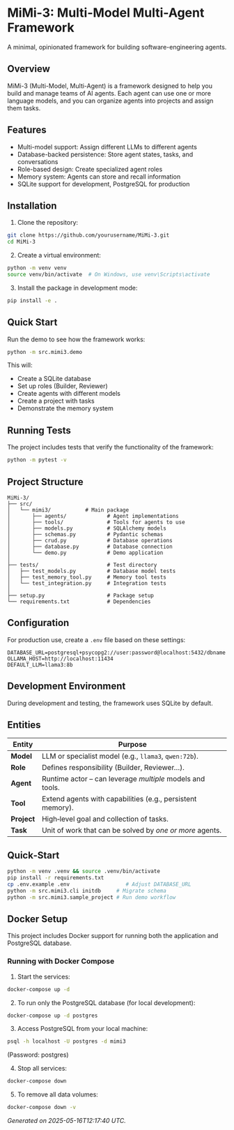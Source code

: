 # MiMi-3: Multi-Model Multi-Agent Framework

A minimal, opinionated framework for building software-engineering agents.

## Overview

MiMi-3 (Multi-Model, Multi-Agent) is a framework designed to help you build and manage teams of AI agents. Each agent can use one or more language models, and you can organize agents into projects and assign them tasks.

## Features

- Multi-model support: Assign different LLMs to different agents
- Database-backed persistence: Store agent states, tasks, and conversations
- Role-based design: Create specialized agent roles 
- Memory system: Agents can store and recall information
- SQLite support for development, PostgreSQL for production

## Installation

1. Clone the repository:
```bash
git clone https://github.com/yourusername/MiMi-3.git
cd MiMi-3
```

2. Create a virtual environment:
```bash
python -m venv venv
source venv/bin/activate  # On Windows, use venv\Scripts\activate
```

3. Install the package in development mode:
```bash
pip install -e .
```

## Quick Start

Run the demo to see how the framework works:

```bash
python -m src.mimi3.demo
```

This will:
- Create a SQLite database
- Set up roles (Builder, Reviewer)
- Create agents with different models
- Create a project with tasks
- Demonstrate the memory system

## Running Tests

The project includes tests that verify the functionality of the framework:

```bash
python -m pytest -v
```

## Project Structure

```
MiMi-3/
├── src/
│   └── mimi3/           # Main package
│       ├── agents/             # Agent implementations
│       ├── tools/              # Tools for agents to use
│       ├── models.py           # SQLAlchemy models
│       ├── schemas.py          # Pydantic schemas
│       ├── crud.py             # Database operations
│       ├── database.py         # Database connection
│       └── demo.py             # Demo application
│
├── tests/                      # Test directory
│   ├── test_models.py          # Database model tests
│   ├── test_memory_tool.py     # Memory tool tests
│   └── test_integration.py     # Integration tests
│
├── setup.py                    # Package setup
└── requirements.txt            # Dependencies
```

## Configuration

For production use, create a `.env` file based on these settings:

```
DATABASE_URL=postgresql+psycopg2://user:password@localhost:5432/dbname
OLLAMA_HOST=http://localhost:11434
DEFAULT_LLM=llama3:8b
```

## Development Environment

During development and testing, the framework uses SQLite by default.

## Entities

| Entity  | Purpose |
|---------|---------|
| **Model**  | LLM or specialist model (e.g., `llama3`, `qwen:72b`). |
| **Role**   | Defines responsibility (Builder, Reviewer…). |
| **Agent**  | Runtime actor – can leverage _multiple_ models and tools. |
| **Tool**   | Extend agents with capabilities (e.g., persistent memory). |
| **Project**| High‑level goal and collection of tasks. |
| **Task**   | Unit of work that can be solved by _one or more_ agents. |

## Quick‑Start

```bash
python -m venv .venv && source .venv/bin/activate
pip install -r requirements.txt
cp .env.example .env                  # Adjust DATABASE_URL
python -m src.mimi3.cli initdb     # Migrate schema
python -m src.mimi3.sample_project # Run demo workflow
```

## Docker Setup

This project includes Docker support for running both the application and PostgreSQL database.

### Running with Docker Compose

1. Start the services:
```bash
docker-compose up -d
```

2. To run only the PostgreSQL database (for local development):
```bash
docker-compose up -d postgres
```

3. Access PostgreSQL from your local machine:
```bash
psql -h localhost -U postgres -d mimi3
```
(Password: postgres)

4. Stop all services:
```bash
docker-compose down
```

5. To remove all data volumes:
```bash
docker-compose down -v
```

*Generated on 2025-05-16T12:17:40 UTC.*
